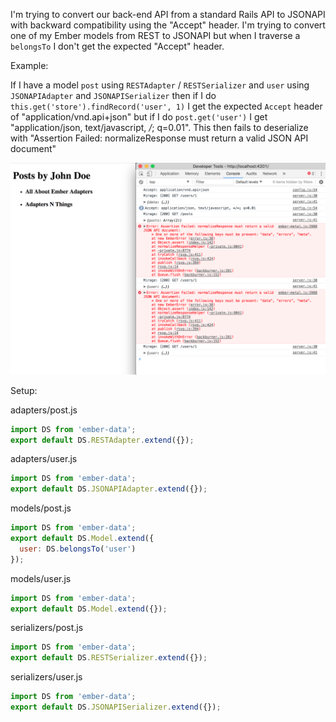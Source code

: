 I'm trying to convert our back-end API from a standard Rails API to JSONAPI with backward compatibility using the "Accept" header. I'm trying to convert one of my Ember models from REST to JSONAPI but when I traverse a `belongsTo` I don't get the expected "Accept" header.

Example:

If I have a model `post` using `RESTAdapter` / `RESTSerializer` and `user` using `JSONAPIAdapter` and `JSONAPISerializer` then if I do `this.get('store').findRecord('user', 1)` I get the expected `Accept` header of "application/vnd.api+json" but if I do `post.get('user')` I get "application/json, text/javascript, */*; q=0.01". This then fails to deserialize with "Assertion Failed: normalizeResponse must return a valid JSON API document"

![Console Output](./adapters-error.png)

Setup:

adapters/post.js

```js
import DS from 'ember-data';
export default DS.RESTAdapter.extend({});
```

adapters/user.js

```js
import DS from 'ember-data';
export default DS.JSONAPIAdapter.extend({});
```

models/post.js

```js
import DS from 'ember-data';
export default DS.Model.extend({
  user: DS.belongsTo('user')
});
```

models/user.js

```js
import DS from 'ember-data';
export default DS.Model.extend({});
```

serializers/post.js

```js
import DS from 'ember-data';
export default DS.RESTSerializer.extend({});
```

serializers/user.js

```js
import DS from 'ember-data';
export default DS.JSONAPISerializer.extend({});
```
